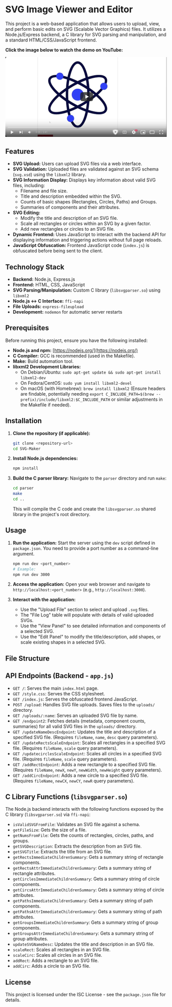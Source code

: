 # SVG Image Viewer and Editor

This project is a web-based application that allows users to upload, view, and perform basic edits on SVG (Scalable Vector Graphics) files. It utilizes a Node.js/Express backend, a C library for SVG parsing and manipulation, and a standard HTML/CSS/JavaScript frontend.

**Click the image below to watch the demo on YouTube:**

[![Watch the Demo Video](./Media/thumbnail.png)](https://youtu.be/6CJAK08mBy0)

## Features

*   **SVG Upload:** Users can upload SVG files via a web interface.
*   **SVG Validation:** Uploaded files are validated against an SVG schema (`svg.xsd`) using the `libxml2` library.
*   **SVG Information Display:** Displays key information about valid SVG files, including:
    *   Filename and file size.
    *   Title and description embedded within the SVG.
    *   Counts of basic shapes (Rectangles, Circles, Paths) and Groups.
    *   Summaries of components and their attributes.
*   **SVG Editing:**
    *   Modify the title and description of an SVG file.
    *   Scale all rectangles or circles within an SVG by a given factor.
    *   Add new rectangles or circles to an SVG file.
*   **Dynamic Frontend:** Uses JavaScript to interact with the backend API for displaying information and triggering actions without full page reloads.
*   **JavaScript Obfuscation:** Frontend JavaScript code (`index.js`) is obfuscated before being sent to the client.

## Technology Stack

*   **Backend:** Node.js, Express.js
*   **Frontend:** HTML, CSS, JavaScript
*   **SVG Parsing/Manipulation:** Custom C library (`libsvgparser.so`) using `libxml2`
*   **Node.js <-> C Interface:** `ffi-napi`
*   **File Uploads:** `express-fileupload`
*   **Development:** `nodemon` for automatic server restarts

## Prerequisites

Before running this project, ensure you have the following installed:

*   **Node.js and npm:** [https://nodejs.org/](https://nodejs.org/)
*   **C Compiler:** GCC is recommended (used in the Makefile).
*   **Make:** Build automation tool.
*   **libxml2 Development Libraries:**
    *   On Debian/Ubuntu: `sudo apt-get update && sudo apt-get install libxml2-dev`
    *   On Fedora/CentOS: `sudo yum install libxml2-devel`
    *   On macOS (with Homebrew): `brew install libxml2` (Ensure headers are findable, potentially needing `export C_INCLUDE_PATH=$(brew --prefix)/include/libxml2:$C_INCLUDE_PATH` or similar adjustments in the Makefile if needed).

## Installation

1.  **Clone the repository (if applicable):**
    ```bash
    git clone <repository-url>
    cd SVG-Maker
    ```
2.  **Install Node.js dependencies:**
    ```bash
    npm install
    ```
3.  **Build the C parser library:**
    Navigate to the `parser` directory and run `make`:
    ```bash
    cd parser
    make
    cd ..
    ```
    This will compile the C code and create the `libsvgparser.so` shared library in the project's root directory.

## Usage

1.  **Run the application:**
    Start the server using the `dev` script defined in `package.json`. You need to provide a port number as a command-line argument.
    ```bash
    npm run dev <port_number>
    # Example:
    npm run dev 3000
    ```
2.  **Access the application:**
    Open your web browser and navigate to `http://localhost:<port_number>` (e.g., `http://localhost:3000`).

3.  **Interact with the application:**
    *   Use the "Upload File" section to select and upload `.svg` files.
    *   The "File Log" table will populate with details of valid uploaded SVGs.
    *   Use the "View Panel" to see detailed information and components of a selected SVG.
    *   Use the "Edit Panel" to modify the title/description, add shapes, or scale existing shapes in a selected SVG.

## File Structure


## API Endpoints (Backend - `app.js`)

*   `GET /`: Serves the main `index.html` page.
*   `GET /style.css`: Serves the CSS stylesheet.
*   `GET /index.js`: Serves the obfuscated frontend JavaScript.
*   `POST /upload`: Handles SVG file uploads. Saves files to the `uploads/` directory.
*   `GET /uploads/:name`: Serves an uploaded SVG file by name.
*   `GET /endpoint2`: Fetches details (metadata, component counts, summaries) for all valid SVG files in the `uploads/` directory.
*   `GET /updateNameDescEndpoint`: Updates the title and description of a specified SVG file. (Requires `fileName`, `name`, `desc` query parameters).
*   `GET /updateRectsScaleEndpoint`: Scales all rectangles in a specified SVG file. (Requires `fileName`, `scale` query parameters).
*   `GET /updatecirclesScaleEndpoint`: Scales all circles in a specified SVG file. (Requires `fileName`, `scale` query parameters).
*   `GET /addRectEndpoint`: Adds a new rectangle to a specified SVG file. (Requires `fileName`, `newX`, `newY`, `newWidth`, `newHeight` query parameters).
*   `GET /addCircEndpoint`: Adds a new circle to a specified SVG file. (Requires `fileName`, `newCX`, `newCY`, `newR` query parameters).

## C Library Functions (`libsvgparser.so`)

The Node.js backend interacts with the following functions exposed by the C library (`libsvgparser.so`) via `ffi-napi`:

*   `isValidSVGFromFile`: Validates an SVG file against a schema.
*   `getFileSize`: Gets the size of a file.
*   `getNumsFromFile`: Gets the counts of rectangles, circles, paths, and groups.
*   `getSVGDescription`: Extracts the description from an SVG file.
*   `getSVGTitle`: Extracts the title from an SVG file.
*   `getRectsImmediateChildrenSummary`: Gets a summary string of rectangle components.
*   `getRectsAttrImmediateChildrenSummary`: Gets a summary string of rectangle attributes.
*   `getCirclesImmediateChildrenSummary`: Gets a summary string of circle components.
*   `getCircsAttrImmediateChildrenSummary`: Gets a summary string of circle attributes.
*   `getPathsImmediateChildrenSummary`: Gets a summary string of path components.
*   `getPathsAttrImmediateChildrenSummary`: Gets a summary string of path attributes.
*   `getGroupsImmediateChildrenSummary`: Gets a summary string of group components.
*   `getGroupsAttrImmediateChildrenSummary`: Gets a summary string of group attributes.
*   `updateSVGNameDesc`: Updates the title and description in an SVG file.
*   `scaleRect`: Scales all rectangles in an SVG file.
*   `scaleCirc`: Scales all circles in an SVG file.
*   `addRect`: Adds a rectangle to an SVG file.
*   `addCirc`: Adds a circle to an SVG file.

## License

This project is licensed under the ISC License - see the `package.json` file for details.
